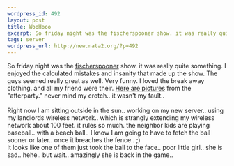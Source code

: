 ```yaml
--- 
wordpress_id: 492
layout: post
title: WooHooo
excerpt: So friday night was the fischerspooner show. it was really quite something. I enjoyed the calculated mistakes and insanity that made up the show. The guys seemed really great as well. Very funny. I loved the break away clothing. and all my friend were their. Here are pictures f...
tags: server
wordpress_url: http://new.nata2.org/?p=492
---
```

So friday night was the <a href="http://www.fischerspooner">fischerspooner</a> show. it was really quite something. I enjoyed the calculated mistakes and insanity that made up the show. The guys seemed really great as well. Very funny. I loved the break away clothing. and all my friend were their. <a href="http://nata2.info/?path=pictures/parties/fischerspooner_afterparty">Here are pictures</a> from the "afterparty." never mind my crotch.. it wasn't my fault..<br/><br/>Right now I am sitting outside in the sun.. working on my new server.. using my landlords wireless network.. which is strangly extending my wireless network about 100 feet. it rules so much. the neighbor kids are playing baseball.. with a beach ball.. I know I am going to have to fetch the ball sooner or later.. once it breaches the fence.. ;)<Br>It looks like one of them just took the ball to the face.. poor little girl.. she is sad.. hehe.. but wait.. amazingly she is back in the game.. 
